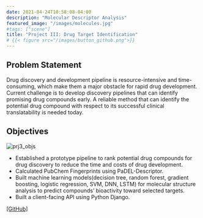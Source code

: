 ```yaml
---
date: 2021-04-24T10:58:08-04:00
description: "Molecular Descriptor Analysis"
featured_image: "/images/molecules.jpg"
#tags: ["scene"]
title: "Project III: Drug Target Identification"
# {{< figure src="/images/button_github.png">}}
---
```

## Problem Statement
Drug discovery and development pipeline is resource-intensive and time-consuming, which make them a major obstacle for rapid drug development. Current challenge is to develop discovery pipelines that can identify promising drug compounds early. A reliable method that can identify the potential drug compound with respect to its successful clinical translatability is needed today.


## Objectives
![prj3_objs](/images/prj3_objs2.png)

* Established a prototype pipeline to rank potential drug compounds for drug discovery to reduce the time and costs of drug development.
* Calculated PubChem Fingerprints using PaDEL-Descriptor.
* Built machine learning models(decision tree, random forest, gradient boosting, logistic regression, SVM, DNN, LSTM) for molecular structure analysis to predict compounds’ bioactivity toward selected targets.
* Built a client-facing API using Python Django.



[[GitHub]](https://github.com/A-Y-Yang/CSP-572-Drug-Target-Identification-master)
